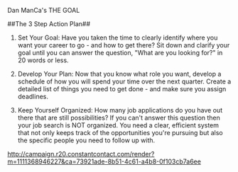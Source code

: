 Dan ManCa's THE GOAL

##The 3 Step Action Plan##

1)   Set Your Goal: Have you taken the time to clearly identify where you want your career to go - and how to get there? Sit down and clarify your goal until you can answer the question, "What are you looking for?" in 20 words or less.
 
2)   Develop Your Plan: Now that you know what role you want, develop a schedule of how you will spend your time over the next quarter. Create a detailed list of things you need to get done - and make sure you assign deadlines.
 
3)   Keep Yourself Organized: How many job applications do you have out there that are still possibilities? If you can't answer this question then your job search is NOT organized. You need a clear, efficient system that not only keeps track of the opportunities you're pursuing but also the specific people you need to follow up with.
 
http://campaign.r20.constantcontact.com/render?m=1111368946227&ca=73921ade-8b51-4c61-a4b8-0f103cb7a6ee
